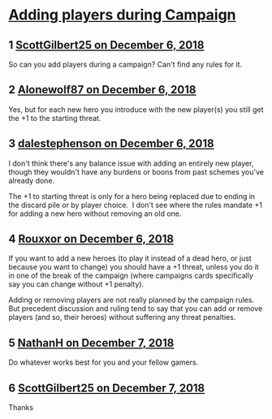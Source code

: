 # [Adding players during Campaign](https://community.fantasyflightgames.com/topic/287400-adding-players-during-campaign/)

## 1 [ScottGilbert25 on December 6, 2018](https://community.fantasyflightgames.com/topic/287400-adding-players-during-campaign/?do=findComment&comment=3559178)

So can you add players during a campaign? Can't find any rules for it.

## 2 [Alonewolf87 on December 6, 2018](https://community.fantasyflightgames.com/topic/287400-adding-players-during-campaign/?do=findComment&comment=3559253)

Yes, but for each new hero you introduce with the new player(s) you still get the +1 to the starting threat.

## 3 [dalestephenson on December 6, 2018](https://community.fantasyflightgames.com/topic/287400-adding-players-during-campaign/?do=findComment&comment=3559463)

I don't think there's any balance issue with adding an entirely new player, though they wouldn't have any burdens or boons from past schemes you've already done.

The +1 to starting threat is only for a hero being replaced due to ending in the discard pile or by player choice.  I don't see where the rules mandate +1 for adding a new hero without removing an old one.

## 4 [Rouxxor on December 6, 2018](https://community.fantasyflightgames.com/topic/287400-adding-players-during-campaign/?do=findComment&comment=3559839)

If you want to add a new heroes (to play it instead of a dead hero, or just because you want to change) you should have a +1 threat, unless you do it in one of the break of the campaign (where campaigns cards specifically say you can change without +1 penalty).

Adding or removing players are not really planned by the campaign rules. But precedent discussion and ruling tend to say that you can add or remove players (and so, their heroes) without suffering any threat penalties.

## 5 [NathanH on December 7, 2018](https://community.fantasyflightgames.com/topic/287400-adding-players-during-campaign/?do=findComment&comment=3559855)

Do whatever works best for you and your fellow gamers.

## 6 [ScottGilbert25 on December 7, 2018](https://community.fantasyflightgames.com/topic/287400-adding-players-during-campaign/?do=findComment&comment=3559980)

Thanks


